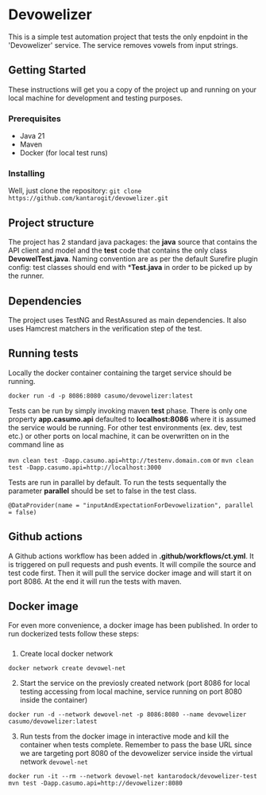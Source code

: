 # Devowelizer

This is a simple test automation project that tests the only enpdoint in the 'Devowelizer' service. The service removes vowels from input strings.

## Getting Started

These instructions will get you a copy of the project up and running on your local machine for development and testing purposes.

### Prerequisites

- Java 21
- Maven
- Docker (for local test runs)

### Installing

Well, just clone the repository: `git clone https://github.com/kantarogit/devowelizer.git`

## Project structure

The project has 2 standard java packages: the **java** source that contains the API client and model and the **test** code that contains the only class **DevowelTest.java**. Naming convention are as per the default Surefire plugin config: test classes should end with ***Test.java** in order to be picked up by the runner.

## Dependencies

The project uses TestNG and RestAssured as main dependencies. It also uses Hamcrest matchers in the verification step of the test.

## Running tests

Locally the docker container containing the target service should be running.

`docker run -d -p 8086:8080 casumo/devowelizer:latest`

Tests can be run by simply invoking maven **test** phase. There is only one property **app.casumo.api** defaulted to **localhost:8086** where it is assumed the service would be running. For other test environments (ex. dev, test etc.) or other ports on local machine, it can be overwritten on in the command line as 

`mvn clean test -Dapp.casumo.api=http://testenv.domain.com`
or
`mvn clean test -Dapp.casumo.api=http://localhost:3000`

Tests are run in parallel by default. To run the tests sequentally the parameter **parallel** should be set to false in the test class.

`
@DataProvider(name = "inputAndExpectationForDevowelization", parallel = false)
`

## Github actions

A Github actions workflow has been added in **.github/workflows/ct.yml**.
It is triggered on pull requests and push events. It will compile the source and test code first. Then it will pull the service docker image and will start it on port 8086.
At the end it will run the tests with maven.


## Docker image

For even more convenience, a docker image has been published. In order to run dockerized tests follow these steps:

###
1. Create local docker network 
```
docker network create devowel-net
```
2. Start the service on the previosly created network (port 8086 for local testing accessing from local machine, service running on port 8080 inside the container)
```
docker run -d --network dewovel-net -p 8086:8080 --name devowelizer casumo/devowelizer:latest
```
3. Run tests from the docker image in interactive mode and kill the container when tests complete. Remember to pass the base URL since we are targeting port 8080 of the devowelizer service inside the virtual network `devowel-net`
```
docker run -it --rm --network devowel-net kantarodock/devowelizer-test mvn test -Dapp.casumo.api=http://devowelizer:8080
```